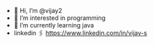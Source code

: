 - 👋 Hi, I’m @vijay2
- 👀 I’m interested in programming 
- 🌱 I’m currently learning java
- linkedin 🖇️ https://www.linkedin.com/in/vijay-s

<!---
vijay29au/vijay29au is a ✨ special ✨ repository because its `README.md` (this file) appears on your GitHub profile.
You can click the Preview link to take a look at your changes.
--->
